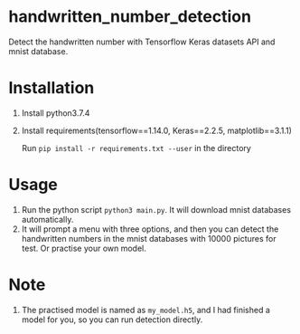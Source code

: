 # handwritten_number_detection
Detect the handwritten number with Tensorflow Keras datasets API and mnist database.

# Installation
1. Install python3.7.4
2. Install requirements(tensorflow==1.14.0, Keras==2.2.5, matplotlib==3.1.1)

	Run `pip install -r requirements.txt --user` in the directory

# Usage
1. Run the python script `python3 main.py`. It will download mnist databases automatically.
2. It will prompt a menu with three options, and then you can detect the handwritten numbers in the mnist databases with 10000 pictures for test. Or practise your own model.

# Note
1. The practised model is named as `my_model.h5`, and I had finished a model for you, so you can run detection directly.
